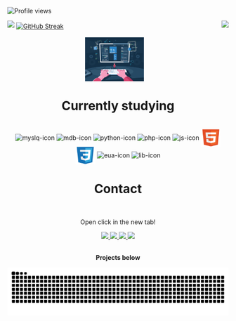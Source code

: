 <p align="left"> <img src="https://komarev.com/ghpvc/?username=AdanVasconcelos&color=yellow" alt="Profile views" /> </p>

<div style="align="center">
  
  <img  height="120em" src="https://github-readme-stats.vercel.app/api?username=AdanVasconcelos&theme=great-gatsby&show_icons=true&hide_border=true&count_private=true"/>
<a href="https://git.io/streak-stats"><img align="center" height="125em" src="https://streak-stats.demolab.com?user=AdanVasconcelos&theme=dayfox&locale=pt_BR&date_format=M%20j%5B%2C%20Y%5D" alt="GitHub Streak" /></a>
  <img align="right" height="100em" src="https://github-readme-stats.vercel.app/api/top-langs/?username=AdanVasconcelos&theme=great-gatsby&show_icons=true&hide_border=true&layout=compact"/>
</div> 
  <div align="center" style="display: inline_block"><br>
    <img align="center" height="100" alt="circleani" src="jpg.webp"><br>
    <h1 align="center">Currently studying
</h1><br>
    <img align="center" height="40" width="45" alt="myslq-icon" src="https://img.icons8.com/?size=100&id=rgPSE6nAB766&format=png&color=000000">
    <img align="center" height="40" width="45" alt="mdb-icon" src="https://img.icons8.com/?size=100&id=DakakaPez2uy&format=png&color=000000">       
    <img align="center" height="40" width="45" alt="python-icon" src="https://img.icons8.com/?size=100&id=13441&format=png&color=000000">    
    <img align="center" height="40" width="45" alt="php-icon" src="https://www.php.net/images/logos/new-php-logo.svg">
    <img align="center" height="40" width="45" alt="js-icon"  src="https://img.icons8.com/?size=100&id=MjuloYXjXHYT&format=png&color=000000">
    <img align="center" height="40" width="45" alt="html-icon" src="https://raw.githubusercontent.com/devicons/devicon/master/icons/html5/html5-original.svg">
    <img align="center" height="40" width="45" alt="css-icon" src="https://raw.githubusercontent.com/devicons/devicon/master/icons/css3/css3-original.svg">
    <img align="center" height="40" width="45" alt="eua-icon" src="https://img.icons8.com/?size=100&id=15532&format=png&color=000000">
    <img align="center" height="40" width="45" alt="lib-icon" src="https://img.icons8.com/?size=100&id=akG4VRhAoSii&format=png&color=000000">

   </div>
 
    
   <h1 align="center" >Contact</h1>
    <div align="center" ><br>
<p>Open click in the new tab!</p>
      <a href = "mailto: adanrox@gmail.com" target="_blank" rel="external">
        <img width="55" src="https://img.icons8.com/?size=100&id=COXH7oTJANyS&format=png&color=000000">
      </a>
      <a href = "https://www.linkedin.com/in/adan-de-vasconcelos-queiroz-a71314231/" target="_blank" rel="external">
        <img  width="55" src="https://img.icons8.com/?size=100&id=MR3dZdlA53te&format=png&color=000000">
      </a>
      <a href = "https://www.youtube.com/channel/UCAp-arsId3U0nExXYWKGsrA target="_blank rel= external">
        <img width="55" src="https://img.icons8.com/?size=100&id=cs0F7pb81QnM&format=png&color=000000">
      </a>
   <a href = "https://lichess.org/@/Spanky1" target="_blank" rel="external">
        <img width="55" src="https://img.icons8.com/?size=100&id=uC8JdUQvClt8&format=png&color=000000">
      </a>
     
 
</div><br>
   <p align="center"><strong>Projects
below</strong> </p>
<img alt="GitHub Snake" src="https://raw.githubusercontent.com/AdanVasconcelos/AdanVasconcelos/output/github-contribution-grid-snake-dark.svg" /> 







  
    
    
    
    
